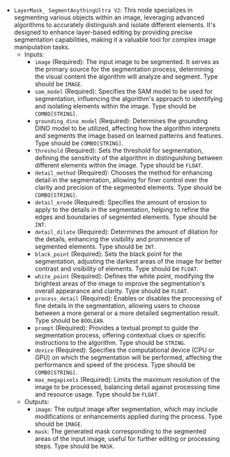 - `LayerMask_ SegmentAnythingUltra V2`: This node specializes in segmenting various objects within an image, leveraging advanced algorithms to accurately distinguish and isolate different elements. It's designed to enhance layer-based editing by providing precise segmentation capabilities, making it a valuable tool for complex image manipulation tasks.
    - Inputs:
        - `image` (Required): The input image to be segmented. It serves as the primary source for the segmentation process, determining the visual content the algorithm will analyze and segment. Type should be `IMAGE`.
        - `sam_model` (Required): Specifies the SAM model to be used for segmentation, influencing the algorithm's approach to identifying and isolating elements within the image. Type should be `COMBO[STRING]`.
        - `grounding_dino_model` (Required): Determines the grounding DINO model to be utilized, affecting how the algorithm interprets and segments the image based on learned patterns and features. Type should be `COMBO[STRING]`.
        - `threshold` (Required): Sets the threshold for segmentation, defining the sensitivity of the algorithm in distinguishing between different elements within the image. Type should be `FLOAT`.
        - `detail_method` (Required): Chooses the method for enhancing detail in the segmentation, allowing for finer control over the clarity and precision of the segmented elements. Type should be `COMBO[STRING]`.
        - `detail_erode` (Required): Specifies the amount of erosion to apply to the details in the segmentation, helping to refine the edges and boundaries of segmented elements. Type should be `INT`.
        - `detail_dilate` (Required): Determines the amount of dilation for the details, enhancing the visibility and prominence of segmented elements. Type should be `INT`.
        - `black_point` (Required): Sets the black point for the segmentation, adjusting the darkest areas of the image for better contrast and visibility of elements. Type should be `FLOAT`.
        - `white_point` (Required): Defines the white point, modifying the brightest areas of the image to improve the segmentation's overall appearance and clarity. Type should be `FLOAT`.
        - `process_detail` (Required): Enables or disables the processing of fine details in the segmentation, allowing users to choose between a more general or a more detailed segmentation result. Type should be `BOOLEAN`.
        - `prompt` (Required): Provides a textual prompt to guide the segmentation process, offering contextual clues or specific instructions to the algorithm. Type should be `STRING`.
        - `device` (Required): Specifies the computational device (CPU or GPU) on which the segmentation will be performed, affecting the performance and speed of the process. Type should be `COMBO[STRING]`.
        - `max_megapixels` (Required): Limits the maximum resolution of the image to be processed, balancing detail against processing time and resource usage. Type should be `FLOAT`.
    - Outputs:
        - `image`: The output image after segmentation, which may include modifications or enhancements applied during the process. Type should be `IMAGE`.
        - `mask`: The generated mask corresponding to the segmented areas of the input image, useful for further editing or processing steps. Type should be `MASK`.
